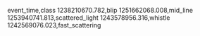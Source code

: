 event_time,class
1238210670.782,blip
1251662068.008,mid_line
1253940741.813,scattered_light
1243578956.316,whistle
1242569076.023,fast_scattering

